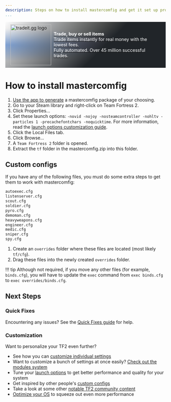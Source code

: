 ```yaml
---
description: Steps on how to install mastercomfig and get it set up properly.
...
```


<div style="background: linear-gradient(135deg, rgba(33,37,41, 0.01), rgba(33,37,41, 1) 60%),radial-gradient(ellipse at top left, rgba(255,255,255, 0.5), transparent 50%),radial-gradient(ellipse at top right, rgba(255,228,132, 0.5), transparent 50%),radial-gradient(ellipse at center right, rgba(112.520718,44.062154,249.437846, 0.5), transparent 50%),radial-gradient(ellipse at center left, rgba(13,110,253, 0.5), transparent 50%);padding:0.5rem 1rem;display: flex;align-items: center" class="md-typeset">
    <div>
        <a href="https://tradeit.gg/?aff=comfig">
            <img style="height:8rem;width:8rem;aspect-ratio:1/1;display: inline-block;" alt="tradeit.gg logo" src="https://mastercomfig.com/img/third_party/tradeit.webp" width="128" height="128">
        </a>
    </div>
    <div style="margin-left: 0.5rem;">
        <a href="https://tradeit.gg/?aff=comfig">
            <p style="color:#fff">
                <strong>Trade, buy or sell items</strong><br>
                Trade items instantly for real money with the lowest fees.<br>
                Fully automated. Over 45 million successful trades.
            </p>
        </a>
    </div>
</div>

# How to install mastercomfig

1. [Use the app to generate](https://mastercomfig.com/app) a mastercomfig package of your choosing.
2. Go to your Steam library and right-click on Team Fortress 2.
3. Click Properties...
4. Set these launch options: `-novid -nojoy -nosteamcontroller -nohltv -particles 1 -precachefontchars -noquicktime`. For more information, read the [launch options customization guide](../customization/launch_options.md).
5. Click the Local Files tab.
6. Click Browse...
7. A `Team Fortress 2` folder is opened.
8. Extract the `tf` folder  in the mastercomfig.zip into this folder.

## Custom configs

If you have any of the following files, you must do some extra steps to get them to work with mastercomfig:

```txt
autoexec.cfg
listenserver.cfg
scout.cfg
soldier.cfg
pyro.cfg
demoman.cfg
heavyweapons.cfg
engineer.cfg
medic.cfg
sniper.cfg
spy.cfg
```

1. Create an `overrides` folder where these files are located (most likely `tf/cfg`).
2. Drag these files into the newly created `overrides` folder.

!!! tip
    Although not required, if you move any other files (for example, `binds.cfg`), you will have to update the `exec` command from `exec binds.cfg` to `exec overrides/binds.cfg`.

## Next Steps

### Quick Fixes

Encountering any issues? See the [Quick Fixes guide](../next_steps/quick_fixes.md) for help.

### Customization

Want to personalize your TF2 even further?

* See how you can [customize individual settings](../customization/custom_configs.md)
* Want to customize a bunch of settings at once easily? [Check out the modules system](../customization/modules.md)
* Tune your [launch options](../customization/launch_options.md) to get better performance and quality for your system
* Get inspired by other people's [custom configs](../customization/custom_config_list.md)
* Take a look at some other [notable TF2 community content](../customization/see_also.md)
* [Optimize your OS](../os/index.md) to squeeze out even more performance
